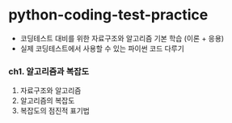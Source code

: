 # python-coding-test-practice

- 코딩테스트 대비를 위한 자료구조와 알고리즘 기본 학습 (이론 + 응용)
- 실제 코딩테스트에서 사용할 수 있는 파이썬 코드 다루기

### ch1. 알고리즘과 복잡도
1. 자료구조와 알고리즘
2. 알고리즘의 복잡도
3. 복잡도의 점진적 표기법



